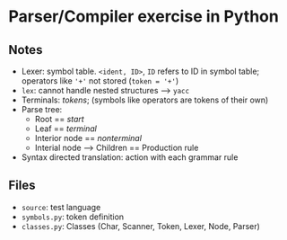 Parser/Compiler exercise in Python
=====

Notes
-----
* Lexer: symbol table. `<ident, ID>`, `ID` refers to ID in symbol table; operators like `'+'` not stored (`token = '+'`) 
* `lex`: cannot handle nested structures --> `yacc`
* Terminals: <i>tokens</i>; (symbols like operators are tokens of their own)
* Parse tree:
    * Root == <i> start </i>
    * Leaf == <i> terminal </i>
    * Interior node == <i> nonterminal</i>
    * Interial node --> Children == Production rule
* Syntax directed translation: action with each grammar rule

Files
-----

* `source`: test language
* `symbols.py`: token definition
* `classes.py`: Classes (Char, Scanner, Token, Lexer, Node, Parser)


